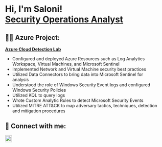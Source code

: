 <h1>Hi, I'm Saloni! <br/><a href="https://github.com/saloni416">Security Operations Analyst</a><a href="https://www.linkedin.com/in/saloni416/"></a></h1>

<h2> 👩‍💻 Azure Project:</h2>

<b> [Azure Cloud Detection Lab](https://github.com/saloni416/Azure-Cloud-Detection-Lab)</b>
 - Configured and deployed Azure Resources such as Log Analytics Workspace, Virtual Machines, and Microsoft Sentinel
 - Implemented Network and Virtual Machine security best practices
 - Utilized Data Connectors to bring data into Microsoft Sentinel for analysis
 - Understood the role of Windows Security Event logs and configured Windows Security Policies
 - Utilized KQL to query logs
 - Wrote Custom Analytic Rules to detect Microsoft Security Events
 - Utilized MITRE ATT&CK to map adversary tactics, techniques, detection and mitigation procedures

<h2> 🤳 Connect with me:</h2>

[<img align="left" alt="Saloni Jain | LinkedIn" width="22px" src="https://cdn.jsdelivr.net/npm/simple-icons@v3/icons/linkedin.svg" />][linkedin]

[linkedin]: https://www.linkedin.com/in/saloni416/
